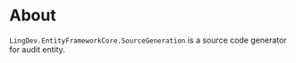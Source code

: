# About

`LingDev.EntityFrameworkCore.SourceGeneration` is a source code generator for audit entity.
